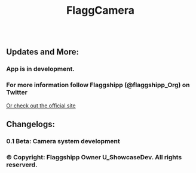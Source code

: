 <h1 align="center"> FlaggCamera </h1></b>
</p>
<br></br>

## Updates and More:
### App is in development.
### For more information follow Flaggshipp (@flaggshipp_Org) on Twitter
<a href="http://store.flaggshipp.org"> Or check out the official site </a>

## Changelogs:
### 0.1 Beta: Camera system development

### © Copyright: Flaggshipp Owner U_ShowcaseDev. All rights reserverd.
